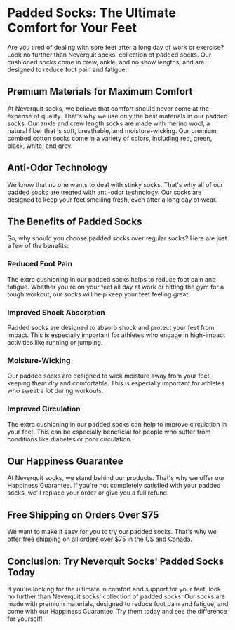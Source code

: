 # Padded Socks: The Ultimate Comfort for Your Feet

Are you tired of dealing with sore feet after a long day of work or exercise? Look no further than Neverquit socks' collection of padded socks. Our cushioned socks come in crew, ankle, and no show lengths, and are designed to reduce foot pain and fatigue. 

## Premium Materials for Maximum Comfort

At Neverquit socks, we believe that comfort should never come at the expense of quality. That's why we use only the best materials in our padded socks. Our ankle and crew length socks are made with merino wool, a natural fiber that is soft, breathable, and moisture-wicking. Our premium combed cotton socks come in a variety of colors, including red, green, black, white, and grey. 

## Anti-Odor Technology

We know that no one wants to deal with stinky socks. That's why all of our padded socks are treated with anti-odor technology. Our socks are designed to keep your feet smelling fresh, even after a long day of wear. 

## The Benefits of Padded Socks

So, why should you choose padded socks over regular socks? Here are just a few of the benefits: 

### Reduced Foot Pain

The extra cushioning in our padded socks helps to reduce foot pain and fatigue. Whether you're on your feet all day at work or hitting the gym for a tough workout, our socks will help keep your feet feeling great. 

### Improved Shock Absorption

Padded socks are designed to absorb shock and protect your feet from impact. This is especially important for athletes who engage in high-impact activities like running or jumping. 

### Moisture-Wicking

Our padded socks are designed to wick moisture away from your feet, keeping them dry and comfortable. This is especially important for athletes who sweat a lot during workouts. 

### Improved Circulation

The extra cushioning in our padded socks can help to improve circulation in your feet. This can be especially beneficial for people who suffer from conditions like diabetes or poor circulation. 

## Our Happiness Guarantee

At Neverquit socks, we stand behind our products. That's why we offer our Happiness Guarantee. If you're not completely satisfied with your padded socks, we'll replace your order or give you a full refund. 

## Free Shipping on Orders Over $75

We want to make it easy for you to try our padded socks. That's why we offer free shipping on all orders over $75 in the US and Canada. 

## Conclusion: Try Neverquit Socks' Padded Socks Today

If you're looking for the ultimate in comfort and support for your feet, look no further than Neverquit socks' collection of padded socks. Our socks are made with premium materials, designed to reduce foot pain and fatigue, and come with our Happiness Guarantee. Try them today and see the difference for yourself!